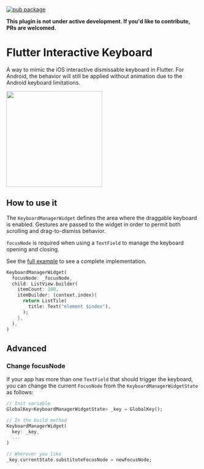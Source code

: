 [![pub package](https://img.shields.io/pub/v/flutter_interactive_keyboard.svg)](https://pub.dev/packages/flutter_interactive_keyboard)

**This plugin is not under active development. If you'd like to contribute, PRs are welcomed.**

# Flutter Interactive Keyboard
A way to mimic the iOS interactive dismissable keyboard in Flutter. 
For Android, the behavior will still be applied without animation due to the Android keyboard limitations.

<img src="https://github.com/mcrovero/flutter_interactive_keyboard/raw/master/assets/demo1.gif" width="250">

## How to use it
The `KeyboardManagerWidget` defines the area where the draggable keyboard is enabled. Gestures are passed to the widget in order to permit both scrolling and drag-to-dismiss behavior.

`focusNode` is required when using a `TextField` to manage the keyboard opening and closing.

See the [full example](https://github.com/mcrovero/flutter_interactive_keyboard/blob/master/example/lib/main.dart) to see a complete implementation.
```dart
KeyboardManagerWidget(
  focusNode: _focusNode,
  child: ListView.builder(
    itemCount: 100,
    itemBuilder: (context,index){
      return ListTile(
        title: Text("element $index"),
      );
    },
  ),
)
```

## Advanced
### Change focusNode
If your app has more than one `TextField` that should trigger the keyboard, you can change the current `FocusNode` from the `KeyboardManagerWidgetState` as follows:
```dart
// Init variable
GlobalKey<KeyboardManagerWidgetState> _key = GlobalKey();

// In the build method
KeyboardManagerWidget(
  key: _key,
  ...
)

// Wherever you like
_key.currentState.substituteFocusNode = newFocusNode;
```
